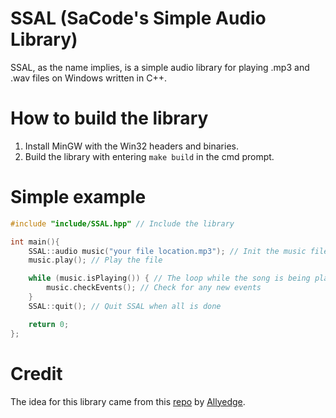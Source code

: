 # SSAL (SaCode's Simple Audio Library)
SSAL, as the name implies, is a simple audio library for playing .mp3 and .wav files on Windows written in C++.
# How to build the library
1. Install MinGW with the Win32 headers and binaries.
2. Build the library with entering `make build` in the cmd prompt.
# Simple example
```c++
#include "include/SSAL.hpp" // Include the library

int main(){
    SSAL::audio music("your file location.mp3"); // Init the music file
    music.play(); // Play the file

    while (music.isPlaying()) { // The loop while the song is being played
        music.checkEvents(); // Check for any new events
    } 
    SSAL::quit(); // Quit SSAL when all is done

    return 0;
};
```
# Credit
The idea for this library came from this [repo](https://github.com/Allyedge/allyaudio) by [Allyedge](https://github.com/Allyedge).